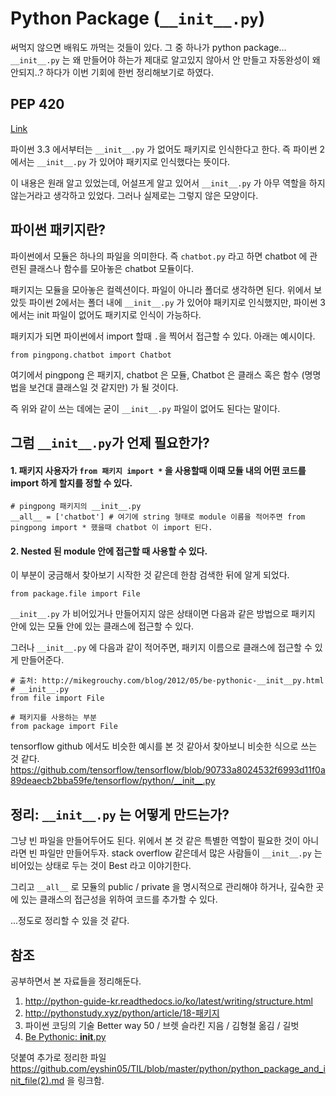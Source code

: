 
# Python Package (`__init__.py`)
써먹지 않으면 배워도 까먹는 것들이 있다. 그 중 하나가 python package... `__init__.py` 는 왜 만들어야 하는가 제대로 알고있지 않아서 안 만들고 자동완성이 왜 안되지..? 하다가 이번 기회에 한번 정리해보기로 하였다.

## PEP 420
[Link](https://www.python.org/dev/peps/pep-0420/)

파이썬 3.3 에서부터는 `__init__.py` 가 없어도 패키지로 인식한다고 한다. 즉 파이썬 2 에서는 `__init__.py` 가 있어야 패키지로 인식했다는 뜻이다.

이 내용은 원래 알고 있었는데, 어설프게 알고 있어서 `__init__.py` 가 아무 역할을 하지 않는거라고 생각하고 있었다. 그러나 실제로는 그렇지 않은 모양이다.

## 파이썬 패키지란?
파이썬에서 모듈은 하나의 파일을 의미한다. 즉 `chatbot.py` 라고 하면 chatbot 에 관련된 클래스나 함수를 모아놓은 chatbot 모듈이다.

패키지는 모듈을 모아놓은 컬렉션이다. 파일이 아니라 폴더로 생각하면 된다. 위에서 보았듯 파이썬 2에서는 폴더 내에 `__init__.py` 가 있어야 패키지로 인식했지만, 파이썬 3에서는 init 파일이 없어도 패키지로 인식이 가능하다.

패키지가 되면 파이썬에서 import 할때 `.`을 찍어서 접근할 수 있다. 아래는 예시이다.

```
from pingpong.chatbot import Chatbot
```

여기에서 pingpong 은 패키지, chatbot 은 모듈, Chatbot 은 클래스 혹은 함수 (명명법을 보건대 클래스일 것 같지만) 가 될 것이다.

즉 위와 같이 쓰는 데에는 굳이 `__init__.py` 파일이 없어도 된다는 말이다.

## 그럼 `__init__.py`가 언제 필요한가?

#### 1. 패키지 사용자가 `from 패키지 import *` 을 사용할때 이때 모듈 내의 어떤 코드를 import 하게 할지를 정할 수 있다.

```
# pingpong 패키지의 __init__.py
__all__ = ['chatbot'] # 여기에 string 형태로 module 이름을 적어주면 from pingpong import * 했을때 chatbot 이 import 된다.
```

#### 2. Nested 된 module 안에 접근할 때 사용할 수 있다.
이 부분이 궁금해서 찾아보기 시작한 것 같은데 한참 검색한 뒤에 알게 되었다.

```
from package.file import File
```
`__init__.py` 가 비어있거나 만들어지지 않은 상태이면 다음과 같은 방법으로 패키지 안에 있는 모듈 안에 있는 클래스에 접근할 수 있다.

그러나 `__init__.py` 에 다음과 같이 적어주면, 패키지 이름으로 클래스에 접근할 수 있게 만들어준다.

```
# 출처: http://mikegrouchy.com/blog/2012/05/be-pythonic-__init__py.html
# __init__.py
from file import File

# 패키지를 사용하는 부분
from package import File
```

tensorflow github 에서도 비슷한 예시를 본 것 같아서 찾아보니 비슷한 식으로 쓰는 것 같다.
https://github.com/tensorflow/tensorflow/blob/90733a8024532f6993d11f0a89deaecb2bba59fe/tensorflow/python/__init__.py


## 정리: `__init__.py` 는 어떻게 만드는가?
그냥 빈 파일을 만들어두어도 된다. 위에서 본 것 같은 특별한 역할이 필요한 것이 아니라면 빈 파일만 만들어두자. stack overflow 같은데서 많은 사람들이 `__init__.py` 는 비어있는 상태로 두는 것이 Best 라고 이야기한다.

그리고 `__all__` 로 모듈의 public / private 을 명시적으로 관리해야 하거나, 깊숙한 곳에 있는 클래스의 접근성을 위하여 코드를 추가할 수 있다.

...정도로 정리할 수 있을 것 같다.

## 참조
공부하면서 본 자료들을 정리해둔다.

1. http://python-guide-kr.readthedocs.io/ko/latest/writing/structure.html
2. http://pythonstudy.xyz/python/article/18-패키지
3. 파이썬 코딩의 기술 Better way 50 / 브렛 슬라킨 지음 / 김형철 옮김 / 길벗
4. [Be Pythonic: __init__.py](http://mikegrouchy.com/blog/2012/05/be-pythonic-__init__py.html)

덧붙여 추가로 정리한 파일 https://github.com/eyshin05/TIL/blob/master/python/python_package_and_init_file(2).md 을 링크함.
